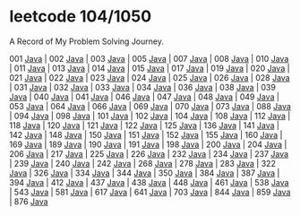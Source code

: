 # leetcode 104/1050

A Record of My Problem Solving Journey.

 001 [Java](./codes/lc001.java)
| 002 [Java](./codes/lc002.java)
| 003 [Java](./codes/lc003.java)
| 005 [Java](./codes/lc005.java)
| 007 [Java](./codes/lc007.java)
| 008 [Java](./codes/lc008.java)
| 010 [Java](./codes/lc010.java)
| 011 [Java](./codes/lc011.java)
| 013 [Java](./codes/lc013.java)
| 014 [Java](./codes/lc014.java)
| 015 [Java](./codes/lc015.java)
| 017 [Java](./codes/lc017.java)
| 019 [Java](./codes/lc019.java)
| 020 [Java](./codes/lc020.java)
| 021 [Java](./codes/lc021.java)
| 022 [Java](./codes/lc022.java)
| 023 [Java](./codes/lc023.java)
| 024 [Java](./codes/lc024.java)
| 025 [Java](./codes/lc025.java)
| 026 [Java](./codes/lc026.java)
| 028 [Java](./codes/lc028.java)
| 031 [Java](./codes/lc031.java)
| 032 [Java](./codes/lc032.java)
| 033 [Java](./codes/lc033.java)
| 034 [Java](./codes/lc034.java)
| 036 [Java](./codes/lc036.java)
| 038 [Java](./codes/lc038.java)
| 039 [Java](./codes/lc039.java)
| 040 [Java](./codes/lc040.java)
| 041 [Java](./codes/lc041.java)
| 046 [Java](./codes/lc046.java)
| 047 [Java](./codes/lc047.java)
| 048 [Java](./codes/lc048.java)
| 049 [Java](./codes/lc049.java)
| 053 [Java](./codes/lc053.java)
| 064 [Java](./codes/lc064.java)
| 066 [Java](./codes/lc066.java)
| 069 [Java](./codes/lc069.java)
| 070 [Java](./codes/lc070.java)
| 073 [Java](./codes/lc073.java)
| 088 [Java](./codes/lc088.java)
| 094 [Java](./codes/lc094.java)
| 098 [Java](./codes/lc098.java)
| 101 [Java](./codes/lc101.java)
| 102 [Java](./codes/lc102.java)
| 104 [Java](./codes/lc104.java)
| 108 [Java](./codes/lc108.java)
| 112 [Java](./codes/lc112.java)
| 118 [Java](./codes/lc118.java)
| 120 [Java](./codes/lc120.java)
| 121 [Java](./codes/lc121.java)
| 122 [Java](./codes/lc122.java)
| 125 [Java](./codes/lc125.java)
| 136 [Java](./codes/lc136.java)
| 141 [Java](./codes/lc141.java)
| 142 [Java](./codes/lc142.java)
| 148 [Java](./codes/lc148.java)
| 150 [Java](./codes/lc150.java)
| 151 [Java](./codes/lc151.java)
| 152 [Java](./codes/lc152.java)
| 155 [Java](./codes/lc155.java)
| 160 [Java](./codes/lc160.java)
| 169 [Java](./codes/lc169.java)
| 189 [Java](./codes/lc189.java)
| 190 [Java](./codes/lc190.java)
| 191 [Java](./codes/lc191.java)
| 198 [Java](./codes/lc198.java)
| 200 [Java](./codes/lc200.java)
| 204 [Java](./codes/lc204.java)
| 206 [Java](./codes/lc206.java)
| 217 [Java](./codes/lc217.java)
| 225 [Java](./codes/lc225.java)
| 226 [Java](./codes/lc226.java)
| 232 [Java](./codes/lc232.java)
| 234 [Java](./codes/lc234.java)
| 237 [Java](./codes/lc237.java)
| 239 [Java](./codes/lc239.java)
| 240 [Java](./codes/lc240.java)
| 242 [Java](./codes/lc242.java)
| 268 [Java](./codes/lc268.java)
| 278 [Java](./codes/lc278.java)
| 283 [Java](./codes/lc283.java)
| 322 [Java](./codes/lc322.java)
| 326 [Java](./codes/lc326.java)
| 334 [Java](./codes/lc334.java)
| 344 [Java](./codes/lc344.java)
| 350 [Java](./codes/lc350.java)
| 384 [Java](./codes/lc384.java)
| 387 [Java](./codes/lc387.java)
| 394 [Java](./codes/lc394.java)
| 412 [Java](./codes/lc412.java)
| 437 [Java](./codes/lc437.java)
| 438 [Java](./codes/lc438.java)
| 448 [Java](./codes/lc448.java)
| 461 [Java](./codes/lc461.java)
| 538 [Java](./codes/lc538.java)
| 543 [Java](./codes/lc543.java)
| 581 [Java](./codes/lc581.java)
| 617 [Java](./codes/lc617.java)
| 641 [Java](./codes/lc641.java)
| 703 [Java](./codes/lc703.java)
| 844 [Java](./codes/lc844.java)
| 859 [Java](./codes/lc859.java)
| 876 [Java](./codes/lc876.java)
